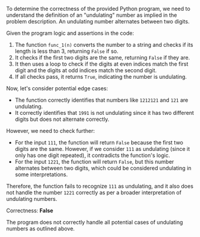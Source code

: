 To determine the correctness of the provided Python program, we need to understand the definition of an "undulating" number as implied in the problem description. An undulating number alternates between two digits.

Given the program logic and assertions in the code:

1. The function `func_1(n)` converts the number to a string and checks if its length is less than 3, returning `False` if so.
2. It checks if the first two digits are the same, returning `False` if they are.
3. It then uses a loop to check if the digits at even indices match the first digit and the digits at odd indices match the second digit.
4. If all checks pass, it returns `True`, indicating the number is undulating.

Now, let's consider potential edge cases:

- The function correctly identifies that numbers like `1212121` and `121` are undulating.
- It correctly identifies that `1991` is not undulating since it has two different digits but does not alternate correctly.

However, we need to check further:

- For the input `111`, the function will return `False` because the first two digits are the same. However, if we consider `111` as undulating (since it only has one digit repeated), it contradicts the function's logic.
- For the input `1221`, the function will return `False`, but this number alternates between two digits, which could be considered undulating in some interpretations.

Therefore, the function fails to recognize `111` as undulating, and it also does not handle the number `1221` correctly as per a broader interpretation of undulating numbers.

Correctness: **False** 

The program does not correctly handle all potential cases of undulating numbers as outlined above.